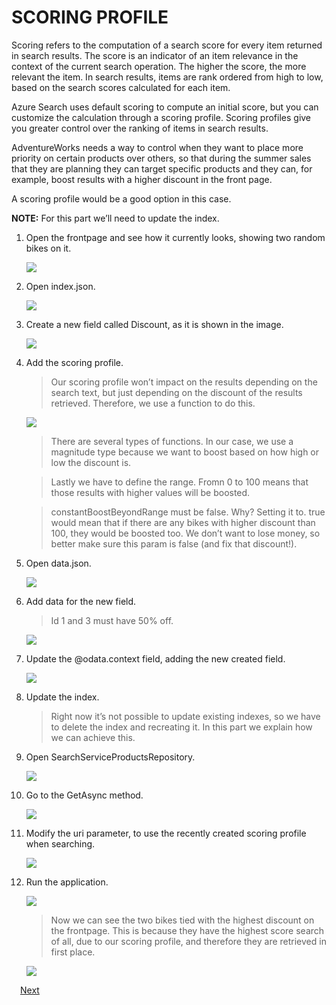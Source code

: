 # SCORING PROFILE

Scoring refers to the computation of a search score for every item returned in search results. The score is an indicator of an item relevance in the context of the current search operation. The higher the score, the more relevant the item. In search results, items are rank ordered from high to low, based on the search scores calculated for each item.

Azure Search uses default scoring to compute an initial score, but you can customize the calculation through a scoring profile. Scoring profiles give you greater control over the ranking of items in search results.

AdventureWorks needs a way to control when they want to place more priority on certain products over others, so that during the summer sales that they are planning they can target specific products and they can, for example, boost results with a higher discount in the front page.

A scoring profile would be a good option in this case.

**NOTE:** For this part we’ll need to update the index.

1. Open the frontpage and see how it currently looks, showing two random bikes on it.

    ![](img/image45.jpg)

1.	Open index.json.	

	![](img/image23.jpg)

1.	Create a new field called Discount, as it is shown in the image.	

	![](img/image46.jpg)

1.	Add the scoring profile.	

	> Our scoring profile won’t impact on the results depending on the search text, but just depending on the discount of the results retrieved. Therefore, we use a function to do this.

	![](img/image47.jpg)

	> There are several types of functions. In our case, we use a magnitude type because we want to boost based on how high or low the discount is.

	> Lastly we have to define the range. Fromn 0 to 100 means that those results with higher values will be boosted.

	> constantBoostBeyondRange must be false. Why? Setting it to. true would mean that if there are any bikes with higher discount than 100, they would be boosted too. We don’t want to lose money, so better make sure this param is false (and fix that discount!).

1.	Open data.json.	

	![](img/image23.jpg)

1.	Add data for the new field.	

    > Id 1 and 3 must have 50% off.

	![](img/image48.jpg)

1.	Update the @odata.context field, adding the new created field.	

	![](img/image49.jpg)

1.	Update the index.

	> Right now it’s not possible to update existing indexes, so we have to delete the index and recreating it. In this part we explain how we can achieve this.

1.	Open SearchServiceProductsRepository. 	

	![](img/image37.jpg)

1.	Go to the GetAsync method.

	![](img/image50.jpg)	

1.	Modify the uri parameter, to use the recently created scoring profile when searching.	

	![](img/image51.jpg)

1.	Run the application.	

	![](img/image52.jpg)

	> Now we can see the two bikes tied with the highest discount on the frontpage. This is because they have the highest score search of all, due to our scoring profile, and therefore they are retrieved in first place.

	![](img/image53.jpg)

 <a href="8.LanguageSupport.md">Next</a>  
